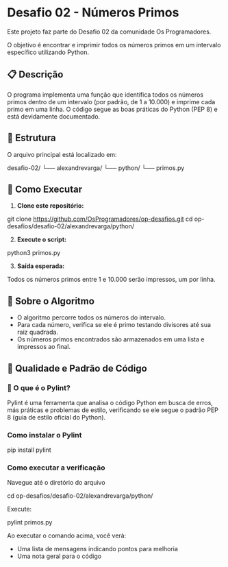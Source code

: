 

# Desafio 02 - Números Primos

Este projeto faz parte do Desafio 02 da comunidade Os Programadores.

O objetivo é encontrar e imprimir todos os números primos em um intervalo específico utilizando Python.


## 📋 Descrição

O programa implementa uma função que identifica todos os números primos dentro de um intervalo (por padrão, de 1 a 10.000) e imprime cada primo em uma linha. O código segue as boas práticas do Python (PEP 8) e está devidamente documentado.


## 📁 Estrutura

O arquivo principal está localizado em:

desafio-02/
└── alexandrevarga/
    └── python/
        └── primos.py


## 🚀 Como Executar

1. **Clone este repositório:**

git clone https://github.com/OsProgramadores/op-desafios.git
cd op-desafios/desafio-02/alexandrevarga/python/

2. **Execute o script:**

python3 primos.py

3. **Saída esperada:**  

Todos os números primos entre 1 e 10.000 serão impressos, um por linha.


## 🧩 Sobre o Algoritmo

- O algoritmo percorre todos os números do intervalo.
- Para cada número, verifica se ele é primo testando divisores até sua raiz quadrada.
- Os números primos encontrados são armazenados em uma lista e impressos ao final.


## 🧹 Qualidade e Padrão de Código

### 🔎 O que é o Pylint?

Pylint é uma ferramenta que analisa o código Python em busca de erros, más práticas e problemas de estilo, verificando se ele segue o padrão PEP 8 (guia de estilo oficial do Python).

### Como instalar o Pylint

pip install pylint

### Como executar a verificação

Navegue até o diretório do arquivo

cd op-desafios/desafio-02/alexandrevarga/python/

Execute:

pylint primos.py

Ao executar o comando acima, você verá:
- Uma lista de mensagens indicando pontos para melhoria
- Uma nota geral para o código